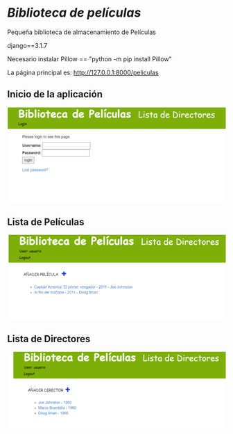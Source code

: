 # _Biblioteca de películas_
Pequeña biblioteca de almacenamiento de Películas

django==3.1.7

Necesario instalar Pillow == "python -m pip install Pillow"

La página principal es: http://127.0.0.1:8000/peliculas

## Inicio de la aplicación
![ScreemShot](https://raw.githubusercontent.com/AlbertoMaciasGutierrez/biblioteca/main/img/InicioSesión.PNG)

## Lista de Películas
![ScreemShot](https://raw.githubusercontent.com/AlbertoMaciasGutierrez/biblioteca/main/img/ListaPeliculas.PNG)

## Lista de Directores
![ScreemShot](https://raw.githubusercontent.com/AlbertoMaciasGutierrez/biblioteca/main/img/ListaDirectores.PNG)




